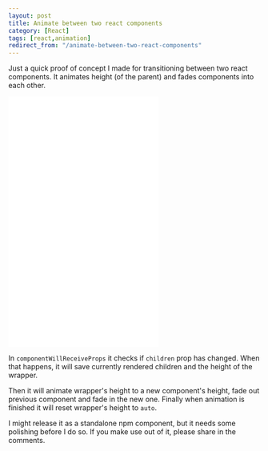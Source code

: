 ```yaml
---
layout: post
title: Animate between two react components
category: [React]
tags: [react,animation]
redirect_from: "/animate-between-two-react-components"
---
```


Just a quick proof of concept I made for transitioning between two react components.
It animates height (of the parent) and fades components into each other.

<iframe
height='500px'
scrolling='no'
src='//codepen.io/stanko/embed/preview/eGwNZd/?height=500&theme-id=light&default-tab=result' frameborder='no'
allowtransparency='true'
allowfullscreen='true'>
See the Pen <a href='http://codepen.io/stanko/pen/eGwNZd/'>React transition between two components</a> by Stanko (<a href='http://codepen.io/stanko'>@stanko</a>) on <a href='http://codepen.io'>CodePen</a>.
</iframe>

In `componentWillReceiveProps` it checks if `children` prop has changed.
When that happens, it will save currently rendered children and the height of the wrapper.

Then it will animate wrapper's height to a new component's height,
fade out previous component and fade in the new one.
Finally when animation is finished it will reset wrapper's height to `auto`.

I might release it as a standalone npm component, but it needs some polishing before I do so.
If you make use out of it, please share in the comments.
